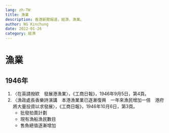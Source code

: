 ```yaml
---
lang: zh-TW
title: 漁業
description: 香港新聞報道，經濟，漁業。
author: NG Kinchung
date: 2022-01-26
category: 經濟
---
```


# 漁業
## 1946年
1. 〈在英請撥欵　發展港漁業〉，《工商日報》，1946年9月5日，第4頁。
2. 〈漁政處長香樂詩演講　本港漁業業已逐漸復興　一年來漁民增加一倍　港府將大量投資以求發展〉，《工商日報》，1946年10月6日，第3頁。
   - 批發拍賣計劃
   - 現有漁船漁民數目
   - 售魚總值逐漸增加